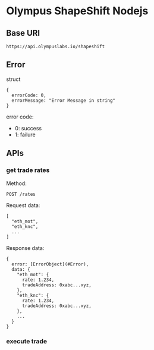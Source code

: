 # Olympus ShapeShift Nodejs

## Base URI

`https://api.olympuslabs.io/shapeshift`

## Error

struct
```
{
  errorCode: 0,
  errorMessage: "Error Message in string"
}
```

error code:
- 0: success
- 1: failure

## APIs

### get trade rates

Method:
```
POST /rates
```

Request data:
```
[
  "eth_mot",
  "eth_knc",
  ...
]
```

Response data:
```
{
  error: [ErrorObject](#Error),
  data: {
    "eth_mot": {
      rate: 1.234,
      tradeAddress: 0xabc...xyz,
    },
    "eth_knc": {
      rate: 1.234,
      tradeAddress: 0xabc...xyz,
    },
    ...
  }
}
```


### execute trade
